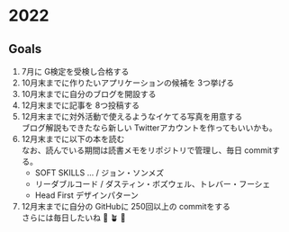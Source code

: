 # 2022

## Goals
1. 7月に G検定を受検し合格する
2. 10月末までに作りたいアプリケーションの候補を 3つ挙げる
3. 10月末までに自分のブログを開設する
4. 12月末までに記事を 8つ投稿する
5. 12月末までに対外活動で使えるようなイケてる写真を用意する  
ブログ解説もできたなら新しい Twitterアカウントを作ってもいいかも。
1. 12月末までに以下の本を読む  
なお、読んでいる期間は読書メモをリポジトリで管理し、毎日 commitする。
    - SOFT SKILLS ... / ジョン・ソンメズ
    - リーダブルコード / ダスティン・ボズウェル、トレバー・フーシェ
    - Head First デザインパターン
1. 12月末までに自分の GitHubに 250回以上の commitをする  
さらには毎日したいね 🌱 🪴 🌷
